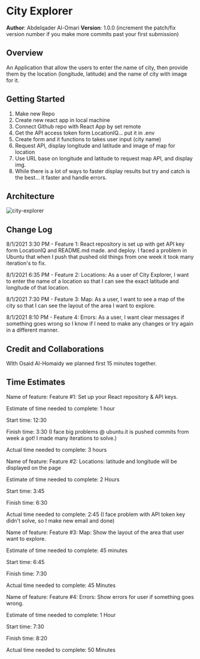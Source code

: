 # City Explorer

**Author**: Abdelqader Al-Omari
**Version**: 1.0.0 (increment the patch/fix version number if you make more commits past your first submission)

## Overview

An Application that allow the users to enter the name of city, then provide them by the location (longitude, latitude) and the name of city with image for it.

## Getting Started

1. Make new Repo
2. Create new react app in local machine
3. Connect Github repo with React App by set remote
4. Get the API access token form LocationIQ... put it in .env
5. Create form and it functions to takes user input (city name)
6. Request API, display longitude and latitude and image of map for location
7. Use URL base on longitude and latitude to request map API, and display img.
8. While there is a lot of ways to faster display results but try and catch is the best... it faster and handle errors.

## Architecture

![city-explorer](https://i.ibb.co/wpXbdLc/City-explorer.png)

## Change Log

8/1/2021 3:30 PM - Feature 1: React repository is set up with get API key form LocationIQ and README.md made. and deploy.
I faced a problem in Ubuntu that when I push that pushed old things from one week it took many iteration's to fix.

8/1/2021 6:35 PM - Feature 2: Locations: As a user of City Explorer, I want to enter the name of a location so that I can see the exact latitude and longitude of that location.

8/1/2021 7:30 PM - Feature 3: Map: As a user, I want to see a map of the city so that I can see the layout of the area I want to explore.

8/1/2021 8:10 PM - Feature 4: Errors: As a user, I want clear messages if something goes wrong so I know if I need to make any changes or try again in a different manner.

## Credit and Collaborations

WIth Osaid Al-Homaidy we planned first 15 minutes together.

## Time Estimates

Name of feature: Feature #1: Set up your React repository & API keys.

Estimate of time needed to complete: 1 hour

Start time: 12:30

Finish time: 3:30 (I face big problems @ ubuntu.it is pushed commits from week a got! I made many iterations to solve.)

Actual time needed to complete: 3 hours

Name of feature: Feature #2: Locations: latitude and longitude will be displayed on the page

Estimate of time needed to complete: 2 Hours

Start time: 3:45

Finish time: 6:30

Actual time needed to complete: 2:45 (I face problem with API token key didn't solve, so I make new email and done)

Name of feature: Feature #3: Map: Show the layout of the area that user want to explore.

Estimate of time needed to complete: 45 minutes

Start time: 6:45

Finish time: 7:30

Actual time needed to complete: 45 Minutes

Name of feature: Feature #4: Errors: Show errors for user if something goes wrong.

Estimate of time needed to complete: 1 Hour

Start time: 7:30

Finish time: 8:20

Actual time needed to complete: 50 Minutes
